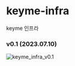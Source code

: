 # keyme-infra
keyme 인프라


### v0.1 (2023.07.10)
![keyme_infra_v0.1](https://github.com/Nexters/keyme-infra/assets/52196792/0a58703e-f3b4-4406-8317-3a54c2981d5d)